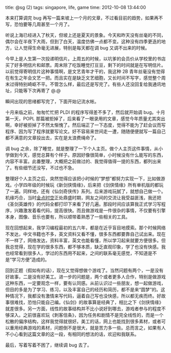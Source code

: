 title: @sg (2)
tags: singapore, life, game
time: 2012-10-08 13:44:00

本来打算调完 bug 再写一篇来坡上一个月的文章，不过看目前的趋势，如果再不写，恐怕要等几周甚至一个月了。

听说上海已经进入了秋天，但坡上还是夏天的景象。今天和昨天没有丝毫的不同，偶尔会在半夜下大雨，但到了白天，温度仿佛一点都不变。这种没有四季更迭的地方，让人觉得生命毫无进展，特别是每天都在调 bug 又调不出来的时候。

今早上是人生第一次投递明信片。上周五的时候，以坑爹的会员价从学校里的书店买了好多明信片和邮票。周末除了吃饭睡觉打豆豆，剩下的时间就是在写明信片。以前觉得寄明信片这种事情啊，是文艺青年才干的，我这种 2B 青年丝毫没有觉得在有生之年会文艺一把。而且实在是缺乏文艺细胞，又长时间不写字，感觉整个周末过得特别崎岖不平。不管怎么样，最后还是写完了。有些人还没回复给我通讯地址，只能等下次再寄了 @.@

瞬间出现的思绪都写完了，下面开始记流水帐。

十月来临之前，匆匆忙忙把 PLDI 的程序写得差不多了，然后就开始调 bug。十月第一天，POPL 那篇被拒掉了，后来看了一眼录用的文章，感觉今年质量尤其突出啊，幸好被拒掉了不然太惭愧了。然后端正了一下态度，觉得不能为了赶会议而写程序、因为写了程序就要写论文。好不容易来世间走一遭，随随便便就写一篇自己都不满意的文章投出去，实在是太浪费绳命了。

调 bug 之余，除了睡觉，就是整理了一下个人主页。做个人主页这件事情，从小学做到今天，感觉总算有个样子。原因好像很简单，小时候没有什么能写的东西，内容不丰富。此番整理，大概把之前做过的、我觉得值得一提的东西，都列出来了。有些细节还没写，不过也不急。

整理好个人主页之后，突然觉得应该把小时候的“梦想”都努力实现一下，比如做游戏。小学四年级的时候玩《新剑侠情缘》，后来把《剑侠情缘》所有单机版的都玩了一遍。同样地，还有《仙剑奇侠传》系列。后来游戏玩腻了，就想自己做一个。机缘巧合，当时[金点时空](http://www.gpgame.net/)正处鼎盛时期，网友之间的交流让我受益匪浅，我还把《圣剑英雄传》的代码全都打印下来看了好几遍。那段时间应该算我正式学习写程序，兴趣激发着看代码，提高很快。而且做游戏是一件很杂的事情，不仅要有引擎本身，图像、音乐也要有，所以顺带着熟悉了一些相关的工具。

现在回想起来，我学习编程最初的五六年，都是在近乎盲目地摸索。那个时候网络不发达，中文书籍也不多，英文资料又看不懂，很多东西都要靠自己试出来。现在不一样了，网络发达，资料丰富，英文也能看懂，所以学习起来就要方便很多。但我总觉得，现在学的很多东西，都不够本质，缺乏直观印象，学了也没有快感。我也经常看到很多人，学过的东西用不起来，之间的联系毫无感觉，不知道是不是“学习方便”造成的。

回到正题（假如有的话），现在又觉得想做个游戏了。当然问题有两个，一是没有好故事，二是没有好美工。进一步的问题是，两个或者更多人合作，特别是做游戏这种东西，一定要观念一样，要有认同感。从前认识过一些朋友，想一起做游戏，但目的多是为了学习、练习，以及丰富自己的经历和简历，都不是来“圆梦”的。这种情况下，我都没有激情来写代码，逼着自己写也没快感，所以都无疾而终。好故事很难找，恐怕只能自己编。《仙剑》的故事算是经典了，相比之下《剑侠情缘》就差很多。另一方面，线性的故事结构并不比小说好到哪去，游戏者参与的程度不够深入。之前很喜欢玩《刺客信条》，因为任务和剧情不是完全线性的，而是一个松散的偏序结构，这样我觉得就很好。美工的话，网上也能找到很多素材，或者可以重用经典游戏的素材，问题倒不是很大，就是苦力多一些。总而言之，如果有人不小心看到这篇文章的这一段，有相同的想法的话，欢迎和我联系。

最后，写着写着不困了，继续调 bug 去了。

